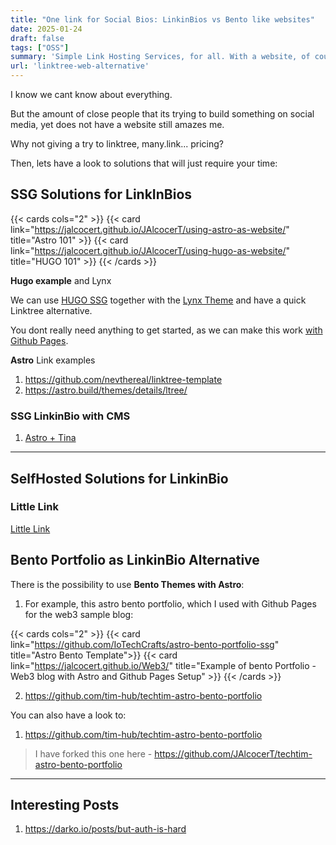 ```yaml
---
title: "One link for Social Bios: LinkinBios vs Bento like websites"
date: 2025-01-24
draft: false
tags: ["OSS"]
summary: 'Simple Link Hosting Services, for all. With a website, of course.'
url: 'linktree-web-alternative'
---
```


I know we cant know about everything.

But the amount of close people that its trying to build something on social media, yet does not have a website still amazes me.

Why not giving a try to linktree, many.link... pricing?

Then, lets have a look to solutions that will just require your time:

## SSG Solutions for LinkInBios



{{< cards cols="2" >}}
  {{< card link="https://jalcocert.github.io/JAlcocerT/using-astro-as-website/" title="Astro 101" >}}
  {{< card link="https://jalcocert.github.io/JAlcocerT/using-hugo-as-website/" title="HUGO 101" >}}
{{< /cards >}}

**Hugo example** and Lynx

We can use [HUGO SSG](https://jalcocert.github.io/JAlcocerT/using-hugo-as-website/) together with the [Lynx Theme](https://jalcocert.github.io/JAlcocerT/portfolio-website-for-social-media/) and have a quick Linktree alternative.

You dont really need anything to get started, as we can make this work [with Github Pages](https://jalcocert.github.io/JAlcocerT/how-to-use-github-pages/).

**Astro** Link examples

1. https://github.com/nevthereal/linktree-template
2. https://astro.build/themes/details/ltree/




### SSG LinkinBio with CMS

1. [Astro + Tina](https://darko.io/posts/linktree-and-linkinbio-clone-with-astro-and-tinacms/)

---

## SelfHosted Solutions for LinkinBio


### Little Link

[Little Link](https://noted.lol/littlelink/)

## Bento Portfolio as LinkinBio Alternative

There is the possibility to use **Bento Themes with Astro**:

1. For example, this astro bento portfolio, which I used with Github Pages for the web3 sample blog:

{{< cards cols="2" >}}
  {{< card link="https://github.com/IoTechCrafts/astro-bento-portfolio-ssg" title="Astro Bento Template">}}
  {{< card link="https://jalcocert.github.io/Web3/" title="Example of bento Portfolio - Web3 blog with Astro and Github Pages Setup" >}}
{{< /cards >}}

2. https://github.com/tim-hub/techtim-astro-bento-portfolio



You can also have a look to:

1. https://github.com/tim-hub/techtim-astro-bento-portfolio

> I have forked this one here - https://github.com/JAlcocerT/techtim-astro-bento-portfolio

--- 

## Interesting Posts

1. https://darko.io/posts/but-auth-is-hard